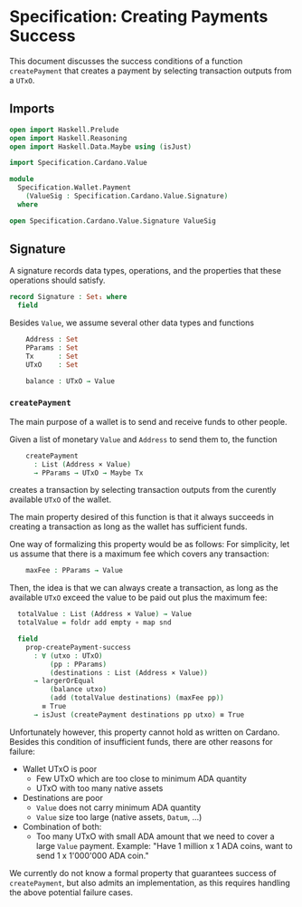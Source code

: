 # Specification: Creating Payments Success

This document discusses the success conditions of a function
`createPayment` that creates a payment by
selecting transaction outputs from a `UTxO`.

## Imports

```agda
open import Haskell.Prelude
open import Haskell.Reasoning
open import Haskell.Data.Maybe using (isJust)

import Specification.Cardano.Value

module
  Specification.Wallet.Payment
    (ValueSig : Specification.Cardano.Value.Signature)
  where

open Specification.Cardano.Value.Signature ValueSig
```

## Signature

A signature records data types, operations,
and the properties that these operations should satisfy.

```agda
record Signature : Set₁ where
  field
```

Besides `Value`, we assume several other data types and functions

```agda
    Address : Set
    PParams : Set
    Tx      : Set
    UTxO    : Set

    balance : UTxO → Value
```

### `createPayment`

The main purpose of a wallet is to send and receive
funds to other people.

Given a list of monetary `Value` and `Address` to send them to,
the function

```agda
    createPayment
      : List (Address × Value)
      → PParams → UTxO → Maybe Tx
```

creates a transaction by selecting transaction outputs from
the curently available `UTxO` of the wallet.

The main property desired of this function is that it always
succeeds in creating a transaction as long as the wallet has
sufficient funds.

One way of formalizing this property would be as follows:
For simplicity, let us assume that there is a maximum fee
which covers any transaction:

```agda
    maxFee : PParams → Value
```

Then, the idea is that we can always create a transaction,
as long as the available `UTxO` exceed the value to be paid out
plus the maximum fee: 

```agda
  totalValue : List (Address × Value) → Value
  totalValue = foldr add empty ∘ map snd

  field
    prop-createPayment-success
      : ∀ (utxo : UTxO)
          (pp : PParams)
          (destinations : List (Address × Value))
      → largerOrEqual
          (balance utxo)
          (add (totalValue destinations) (maxFee pp))
        ≡ True
      → isJust (createPayment destinations pp utxo) ≡ True
```

Unfortunately however, this property cannot hold as written
on Cardano.
Besides this condition of insufficient funds,
there are other reasons for failure:

* Wallet UTxO is poor
  * Few UTxO which are too close to minimum ADA quantity
  * UTxO with too many native assets
* Destinations are poor
  * `Value` does not carry minimum ADA quantity
  * `Value` size too large (native assets, `Datum`, …)
* Combination of both:
  * Too many UTxO with small ADA amount
    that we need to cover a large `Value` payment.
    Example: "Have 1 million x 1 ADA coins, want to send 1 x 1'000'000 ADA coin."

We currently do not know a formal property
that guarantees success of `createPayment`,
but also admits an implementation,
as this requires handling the above potential failure cases.
